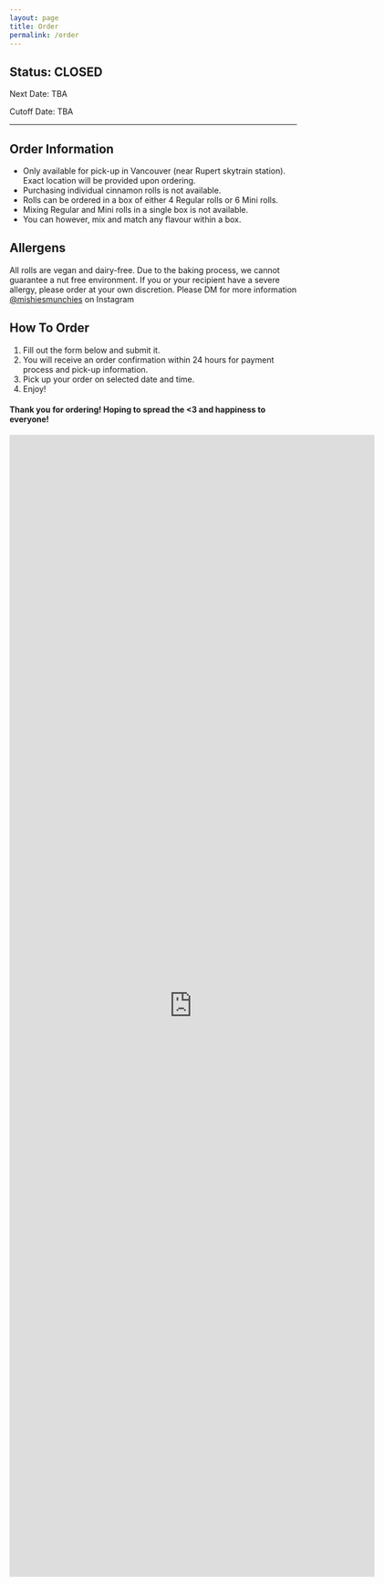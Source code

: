 ```yaml
---
layout: page
title: Order
permalink: /order
---
```


## Status: CLOSED
Next Date: TBA

Cutoff Date: TBA

---

## Order Information
- Only available for pick-up in Vancouver (near Rupert skytrain station). Exact location will be provided upon ordering.
- Purchasing individual cinnamon rolls is not available. 
- Rolls can be ordered in a box of either 4 Regular rolls or 6 Mini rolls.
- Mixing Regular and Mini rolls in a single box is not available.
- You can however, mix and match any flavour within a box. 

## Allergens
All rolls are vegan and dairy-free. Due to the baking process, we cannot guarantee a nut free environment. If you or your recipient have a severe allergy, please order at your own discretion. Please DM for more information [@mishiesmunchies](https://www.instagram.com/mishiesmunchies/) on Instagram

## How To Order
1. Fill out the form below and submit it.
2. You will receive an order confirmation within 24 hours for payment process and pick-up information.
3. Pick up your order on selected date and time.
4. Enjoy!

#### Thank you for ordering! Hoping to spread the <3 and happiness to everyone!

<iframe src="https://docs.google.com/forms/d/e/1FAIpQLSfuDx8gzm7VhwqWfyYDL8pve3tsZaDPJ70bwes-9EZ683i2RQ/viewform?embedded=true" width="640" height="2000" frameborder="0" marginheight="0" marginwidth="0">Loading…</iframe>